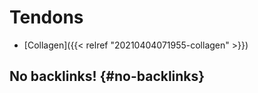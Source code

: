 # Tendons


-   [Collagen]({{< relref "20210404071955-collagen" >}})


## No backlinks! {#no-backlinks}

